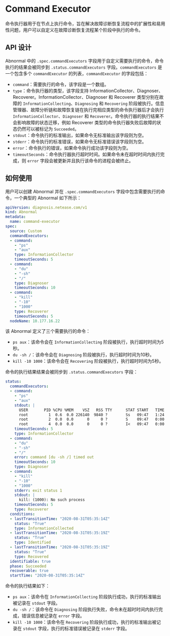 # Command Executor

命令执行器用于在节点上执行命令，旨在解决故障诊断恢复流程中的扩展性和易用性问题，用户可以自定义在故障诊断恢复流程某个阶段中执行的命令。

## API 设计

Abnormal 中的 `.spec.commandExecutors` 字段用于自定义需要执行的命令，命令执行的结果会被同步到 `.status.commandExecutors` 字段。`commandExecutors` 是一个包含多个 `commandExecutor` 的列表，`commandExecutor` 的字段包括：

* `command`：需要执行的命令，该字段是一个数组。
* `type`：命令执行器的类型，该字段支持 InformationCollector、Diagnoser、Recoverer。InformationCollector、Diagnoser 和 Recoverer 类型分别在故障的 `InformationCollecting`、`Diagnosing` 和 `Recovering` 阶段被执行。信息管理器、故障分析链和故障恢复链在执行完相应类型的命令执行器后才会执行 `InformationCollector`、`Diagnoser` 和 `Recoverer`。命令执行器的执行结果不会影响故障的状态迁移，例如 Recoverer 类型的命令执行器失败后故障的状态仍然可以被标记为 `Succeeded`。
* `stdout`：命令执行的标准输出，如果命令无标准输出该字段则为空。
* `stderr`：命令执行的标准错误，如果命令无标准错误该字段则为空。
* `error`：命令执行的错误，如果命令执行成功该字段则为空。
* `timeoutSeconds`：命令执行器执行超时时间。如果命令未在超时时间内执行完成，则 `error` 字段会被更新并且执行该命令的进程会被终止。

## 如何使用

用户可以创建 Abnormal 并在 `.spec.commandExecutors` 字段中包含需要执行的命令，一个典型的 Abnormal 如下所示：

```yaml
apiVersion: diagnosis.netease.com/v1
kind: Abnormal
metadata:
  name: command-executor
spec:
  source: Custom
  commandExecutors:
  - command:
    - "ps"
    - "aux"
    type: InformationCollector
    timeoutSeconds: 5
  - command:
    - "du"
    - "-sh"
    - "/"
    type: Diagnoser
    timeoutSeconds: 10
  - command:
    - "kill"
    - "-10"
    - "1000"
    type: Recoverer
    timeoutSeconds: 5
  nodeName: 10.177.16.22
```

该 Abnormal 定义了三个需要执行的命令：

* `ps aux`：该命令会在 `InformationCollecting` 阶段被执行，执行超时时间为5秒。
* `du -sh /`：该命令会在 `Diagnosing` 阶段被执行，执行超时时间为10秒。
* `kill -10 1000`：该命令会在 `Recovering` 阶段被执行，执行超时时间为5秒。

命令的执行结果结果会被同步到 `.status.commandExecutors` 字段：

```yaml
status:
  commandExecutors:
  - command:
    - "ps"
    - "aux"
    stdout: |
      USER       PID %CPU %MEM    VSZ   RSS TTY      STAT START   TIME COMMAND
      root         1  0.6  0.0 226140  9840 ?        Ss   09:47   1:24 /sbin/init splash
      root         2  0.0  0.0      0     0 ?        S    09:47   0:00 [kthreadd]
      root         4  0.0  0.0      0     0 ?        I<   09:47   0:00 [kworker/0:0H]
    timeoutSeconds: 5
    type: InformationCollector
  - command:
    - "du"
    - "-sh"
    - "/"
    error: command [du -sh /] timed out
    timeoutSeconds: 10
    type: Diagnoser
  - command:
    - "kill"
    - "-10"
    - "1000"
    stderr: exit status 1
    stdout: |
      kill: (1000): No such process
    timeoutSeconds: 5
    type: Recoverer
  conditions:
  - lastTransitionTime: "2020-08-31T05:35:14Z"
    status: "True"
    type: InformationCollected
  - lastTransitionTime: "2020-08-31T05:35:19Z"
    status: "True"
    type: Identified
  - lastTransitionTime: "2020-08-31T05:35:19Z"
    status: "True"
    type: Recovered
  identifiable: true
  phase: Succeeded
  recoverable: true
  startTime: "2020-08-31T05:35:14Z"
```

命令的执行结果如下：

* `ps aux`：该命令在 `InformationCollecting` 阶段执行成功，执行的标准输出被记录在 `stdout` 字段。
* `du -sh /`：该命令在 `Diagnosing` 阶段执行失败，命令未在超时时间内执行完成，错误信息被记录在 `error` 字段。
* `kill -10 1000`：该命令在 `Recovering` 阶段执行成功，执行的标准输出被记录在 `stdout` 字段，执行的标准错误被记录在 `stderr` 字段。
